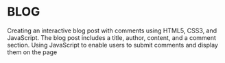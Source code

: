 # BLOG
Creating an interactive blog post with comments using HTML5, CSS3, and JavaScript. The blog post  includes a title, author, content, and a comment section. Using JavaScript to enable users to submit comments and display them on the page
